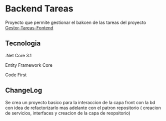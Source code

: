 # Backend Tareas

Proyecto que permite gestionar el bakcen de las tareas del proyecto [Gestor-Tareas-Fontend](https://github.com/Eduval84/GestorTareas-Frontend-tareas)

## Tecnologia

.Net Core 3.1

Entity Framework Core 

Code First

## ChangeLog

Se crea un proyecto basico para la interaccion de la capa front con la bd con idea de refactorizarlo mas adelante con el patron repositorio ( creacion de servicios, interfaces y creacion de la capa de reopsitorio) 
